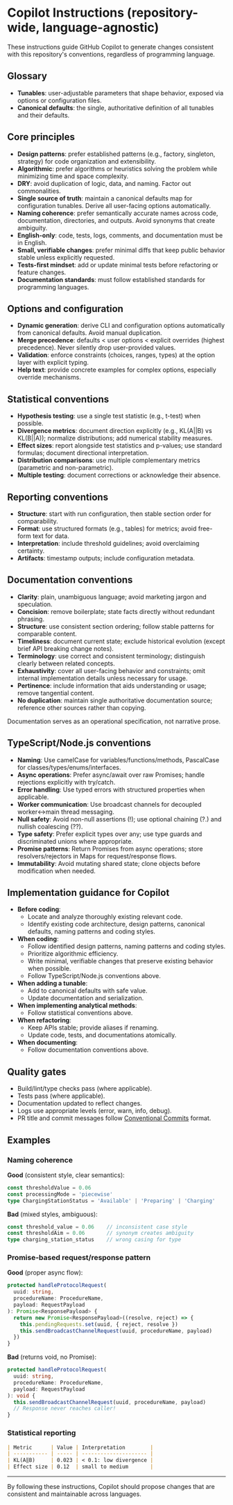 # Copilot Instructions (repository-wide, language-agnostic)

These instructions guide GitHub Copilot to generate changes consistent with this repository's conventions, regardless of programming language.

## Glossary

- **Tunables**: user-adjustable parameters that shape behavior, exposed via options or configuration files.
- **Canonical defaults**: the single, authoritative definition of all tunables and their defaults.

## Core principles

- **Design patterns**: prefer established patterns (e.g., factory, singleton, strategy) for code organization and extensibility.
- **Algorithmic**: prefer algorithms or heuristics solving the problem while minimizing time and space complexity.
- **DRY**: avoid duplication of logic, data, and naming. Factor out commonalities.
- **Single source of truth**: maintain a canonical defaults map for configuration tunables. Derive all user-facing options automatically.
- **Naming coherence**: prefer semantically accurate names across code, documentation, directories, and outputs. Avoid synonyms that create ambiguity.
- **English-only**: code, tests, logs, comments, and documentation must be in English.
- **Small, verifiable changes**: prefer minimal diffs that keep public behavior stable unless explicitly requested.
- **Tests-first mindset**: add or update minimal tests before refactoring or feature changes.
- **Documentation standards**: must follow established standards for programming languages.

## Options and configuration

- **Dynamic generation**: derive CLI and configuration options automatically from canonical defaults. Avoid manual duplication.
- **Merge precedence**: defaults < user options < explicit overrides (highest precedence). Never silently drop user-provided values.
- **Validation**: enforce constraints (choices, ranges, types) at the option layer with explicit typing.
- **Help text**: provide concrete examples for complex options, especially override mechanisms.

## Statistical conventions

- **Hypothesis testing**: use a single test statistic (e.g., t-test) when possible.
- **Divergence metrics**: document direction explicitly (e.g., KL(A||B) vs KL(B||A)); normalize distributions; add numerical stability measures.
- **Effect sizes**: report alongside test statistics and p-values; use standard formulas; document directional interpretation.
- **Distribution comparisons**: use multiple complementary metrics (parametric and non-parametric).
- **Multiple testing**: document corrections or acknowledge their absence.

## Reporting conventions

- **Structure**: start with run configuration, then stable section order for comparability.
- **Format**: use structured formats (e.g., tables) for metrics; avoid free-form text for data.
- **Interpretation**: include threshold guidelines; avoid overclaiming certainty.
- **Artifacts**: timestamp outputs; include configuration metadata.

## Documentation conventions

- **Clarity**: plain, unambiguous language; avoid marketing jargon and speculation.
- **Concision**: remove boilerplate; state facts directly without redundant phrasing.
- **Structure**: use consistent section ordering; follow stable patterns for comparable content.
- **Timeliness**: document current state; exclude historical evolution (except brief API breaking change notes).
- **Terminology**: use correct and consistent terminology; distinguish clearly between related concepts.
- **Exhaustivity**: cover all user-facing behavior and constraints; omit internal implementation details unless necessary for usage.
- **Pertinence**: include information that aids understanding or usage; remove tangential content.
- **No duplication**: maintain single authoritative documentation source; reference other sources rather than copying.

Documentation serves as an operational specification, not narrative prose.

## TypeScript/Node.js conventions

- **Naming**: Use camelCase for variables/functions/methods, PascalCase for classes/types/enums/interfaces.
- **Async operations**: Prefer async/await over raw Promises; handle rejections explicitly with try/catch.
- **Error handling**: Use typed errors with structured properties when applicable.
- **Worker communication**: Use broadcast channels for decoupled worker<->main thread messaging.
- **Null safety**: Avoid non-null assertions (!); use optional chaining (?.) and nullish coalescing (??).
- **Type safety**: Prefer explicit types over any; use type guards and discriminated unions where appropriate.
- **Promise patterns**: Return Promises from async operations; store resolvers/rejectors in Maps for request/response flows.
- **Immutability**: Avoid mutating shared state; clone objects before modification when needed.

## Implementation guidance for Copilot

- **Before coding**:
  - Locate and analyze thoroughly existing relevant code.
  - Identify existing code architecture, design patterns, canonical defaults, naming patterns and coding styles.
- **When coding**:
  - Follow identified design patterns, naming patterns and coding styles.
  - Prioritize algorithmic efficiency.
  - Write minimal, verifiable changes that preserve existing behavior when possible.
  - Follow TypeScript/Node.js conventions above.
- **When adding a tunable**:
  - Add to canonical defaults with safe value.
  - Update documentation and serialization.
- **When implementing analytical methods**:
  - Follow statistical conventions above.
- **When refactoring**:
  - Keep APIs stable; provide aliases if renaming.
  - Update code, tests, and documentations atomically.
- **When documenting**:
  - Follow documentation conventions above.

## Quality gates

- Build/lint/type checks pass (where applicable).
- Tests pass (where applicable).
- Documentation updated to reflect changes.
- Logs use appropriate levels (error, warn, info, debug).
- PR title and commit messages follow [Conventional Commits](https://www.conventionalcommits.org/) format.

## Examples

### Naming coherence

**Good** (consistent style, clear semantics):

```typescript
const thresholdValue = 0.06
const processingMode = 'piecewise'
type ChargingStationStatus = 'Available' | 'Preparing' | 'Charging'
```

**Bad** (mixed styles, ambiguous):

```typescript
const threshold_value = 0.06    // inconsistent case style
const thresholdAim = 0.06       // synonym creates ambiguity
type charging_station_status    // wrong casing for type
```

### Promise-based request/response pattern

**Good** (proper async flow):

```typescript
protected handleProtocolRequest(
  uuid: string,
  procedureName: ProcedureName,
  payload: RequestPayload
): Promise<ResponsePayload> {
  return new Promise<ResponsePayload>((resolve, reject) => {
    this.pendingRequests.set(uuid, { reject, resolve })
    this.sendBroadcastChannelRequest(uuid, procedureName, payload)
  })
}
```

**Bad** (returns void, no Promise):

```typescript
protected handleProtocolRequest(
  uuid: string,
  procedureName: ProcedureName,
  payload: RequestPayload
): void {
  this.sendBroadcastChannelRequest(uuid, procedureName, payload)
  // Response never reaches caller!
}
```

### Statistical reporting

```markdown
| Metric      | Value | Interpretation        |
| ----------- | ----- | --------------------- |
| KL(A‖B)     | 0.023 | < 0.1: low divergence |
| Effect size | 0.12  | small to medium       |
```

---

By following these instructions, Copilot should propose changes that are consistent and maintainable across languages.
